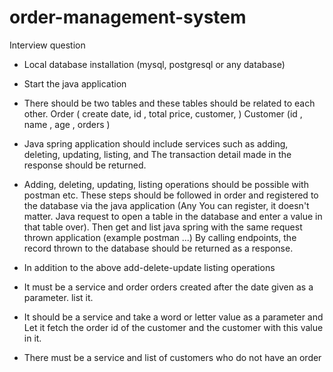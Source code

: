 # order-management-system
Interview question

- Local database installation (mysql, postgresql or any database)
- Start the java application
- There should be two tables and these tables should be related to each other.
Order ( create date, id , total price, customer, )
Customer (id , name , age , orders )
- Java spring application should include services such as adding, deleting, updating, listing, and
The transaction detail made in the response should be returned.
- Adding, deleting, updating, listing operations should be possible with postman etc.
These steps should be followed in order and registered to the database via the java application (Any
You can register, it doesn't matter. Java request to open a table in the database and enter a value in that table
over). Then get and list java spring with the same request thrown application (example postman ...)
By calling endpoints, the record thrown to the database should be returned as a response.

- In addition to the above add-delete-update listing operations
- It must be a service and order orders created after the date given as a parameter.
list it.
- It should be a service and take a word or letter value as a parameter and
Let it fetch the order id of the customer and the customer with this value in it.
- There must be a service and list of customers who do not have an order
